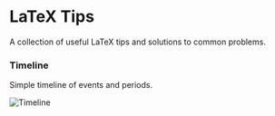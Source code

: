# LaTeX Tips

A collection of useful LaTeX tips and solutions to common problems.


### Timeline

Simple timeline of events and periods.

![Timeline](https://raw.githubusercontent.com/rtrsthkng/latex_tips/master/img/timeline.png)
